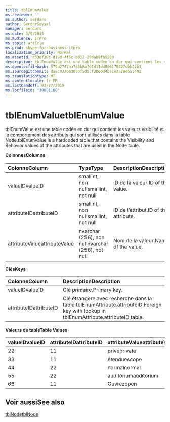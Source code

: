 ```yaml
---
title: tblEnumValue
ms.reviewer: ''
ms.author: serdars
author: SerdarSoysal
manager: serdars
ms.date: 3/9/2015
ms.audience: ITPro
ms.topic: article
ms.prod: skype-for-business-itpro
localization_priority: Normal
ms.assetid: a33df20c-d19d-4f5c-b012-29dab8fb9200
description: tblEnumValue est une table codée en dur qui contient les valeurs visibilité et le comportement des attributs qui sont utilisés dans la table Node.
ms.openlocfilehash: 579b2747ea753b8a701d11dd806178427cbb27b3
ms.sourcegitcommit: da8c037bb30abf5d5cf3b60d4b71e3a10e553402
ms.translationtype: MT
ms.contentlocale: fr-FR
ms.lasthandoff: 03/27/2019
ms.locfileid: "30881168"
---
```

# <a name="tblenumvalue"></a><span data-ttu-id="07555-103">tblEnumValue</span><span class="sxs-lookup"><span data-stu-id="07555-103">tblEnumValue</span></span>
 
<span data-ttu-id="07555-104">tblEnumValue est une table codée en dur qui contient les valeurs visibilité et le comportement des attributs qui sont utilisés dans la table Node.</span><span class="sxs-lookup"><span data-stu-id="07555-104">tblEnumValue is a hardcoded table that contains the Visibility and Behavior values of the attributes that are used in the Node table.</span></span>
  
<span data-ttu-id="07555-105">**Colonnes**</span><span class="sxs-lookup"><span data-stu-id="07555-105">**Columns**</span></span>

|<span data-ttu-id="07555-106">**Colonne**</span><span class="sxs-lookup"><span data-stu-id="07555-106">**Column**</span></span>|<span data-ttu-id="07555-107">**Type**</span><span class="sxs-lookup"><span data-stu-id="07555-107">**Type**</span></span>|<span data-ttu-id="07555-108">**Description**</span><span class="sxs-lookup"><span data-stu-id="07555-108">**Description**</span></span>|
|:-----|:-----|:-----|
|<span data-ttu-id="07555-109">valueID</span><span class="sxs-lookup"><span data-stu-id="07555-109">valueID</span></span>  <br/> |<span data-ttu-id="07555-110">smallint, non null</span><span class="sxs-lookup"><span data-stu-id="07555-110">smallint, not null</span></span>  <br/> |<span data-ttu-id="07555-111">ID de la valeur.</span><span class="sxs-lookup"><span data-stu-id="07555-111">ID of the value.</span></span>  <br/> |
|<span data-ttu-id="07555-112">attributeID</span><span class="sxs-lookup"><span data-stu-id="07555-112">attributeID</span></span>  <br/> |<span data-ttu-id="07555-113">smallint, non null</span><span class="sxs-lookup"><span data-stu-id="07555-113">smallint, not null</span></span>  <br/> |<span data-ttu-id="07555-114">ID de l’attribut.</span><span class="sxs-lookup"><span data-stu-id="07555-114">ID of the attribute.</span></span>  <br/> |
|<span data-ttu-id="07555-115">attributeValue</span><span class="sxs-lookup"><span data-stu-id="07555-115">attributeValue</span></span>  <br/> |<span data-ttu-id="07555-116">nvarchar (256), non null</span><span class="sxs-lookup"><span data-stu-id="07555-116">nvarchar (256), not null</span></span>  <br/> |<span data-ttu-id="07555-117">Nom de la valeur.</span><span class="sxs-lookup"><span data-stu-id="07555-117">Name of the value.</span></span>  <br/> |
   
<span data-ttu-id="07555-118">**Clés**</span><span class="sxs-lookup"><span data-stu-id="07555-118">**Keys**</span></span>

|<span data-ttu-id="07555-119">**Colonne**</span><span class="sxs-lookup"><span data-stu-id="07555-119">**Column**</span></span>|<span data-ttu-id="07555-120">**Description**</span><span class="sxs-lookup"><span data-stu-id="07555-120">**Description**</span></span>|
|:-----|:-----|
|<span data-ttu-id="07555-121">valueID</span><span class="sxs-lookup"><span data-stu-id="07555-121">valueID</span></span>  <br/> |<span data-ttu-id="07555-122">Clé primaire.</span><span class="sxs-lookup"><span data-stu-id="07555-122">Primary key.</span></span>  <br/> |
|<span data-ttu-id="07555-123">attributeID</span><span class="sxs-lookup"><span data-stu-id="07555-123">attributeID</span></span>  <br/> |<span data-ttu-id="07555-124">Clé étrangère avec recherche dans la table tblEnumAttribute.attributeID.</span><span class="sxs-lookup"><span data-stu-id="07555-124">Foreign key with lookup in tblEnumAttribute.attributeID table.</span></span>  <br/> |
   
<span data-ttu-id="07555-125">**Valeurs de table**</span><span class="sxs-lookup"><span data-stu-id="07555-125">**Table Values**</span></span>

|<span data-ttu-id="07555-126">**valueID**</span><span class="sxs-lookup"><span data-stu-id="07555-126">**valueID**</span></span>|<span data-ttu-id="07555-127">**attributeID**</span><span class="sxs-lookup"><span data-stu-id="07555-127">**attributeID**</span></span>|<span data-ttu-id="07555-128">**attributeValue**</span><span class="sxs-lookup"><span data-stu-id="07555-128">**attributeValue**</span></span>|
|:-----|:-----|:-----|
|<span data-ttu-id="07555-129">2</span><span class="sxs-lookup"><span data-stu-id="07555-129">2</span></span>  <br/> |<span data-ttu-id="07555-130">1</span><span class="sxs-lookup"><span data-stu-id="07555-130">1</span></span>  <br/> |<span data-ttu-id="07555-131">privé</span><span class="sxs-lookup"><span data-stu-id="07555-131">private</span></span>  <br/> |
|<span data-ttu-id="07555-132">3</span><span class="sxs-lookup"><span data-stu-id="07555-132">3</span></span>  <br/> |<span data-ttu-id="07555-133">1</span><span class="sxs-lookup"><span data-stu-id="07555-133">1</span></span>  <br/> |<span data-ttu-id="07555-134">étendue</span><span class="sxs-lookup"><span data-stu-id="07555-134">scope</span></span>  <br/> |
|<span data-ttu-id="07555-135">4</span><span class="sxs-lookup"><span data-stu-id="07555-135">4</span></span>  <br/> |<span data-ttu-id="07555-136">2</span><span class="sxs-lookup"><span data-stu-id="07555-136">2</span></span>  <br/> |<span data-ttu-id="07555-137">normal</span><span class="sxs-lookup"><span data-stu-id="07555-137">normal</span></span>  <br/> |
|<span data-ttu-id="07555-138">5</span><span class="sxs-lookup"><span data-stu-id="07555-138">5</span></span>  <br/> |<span data-ttu-id="07555-139">2</span><span class="sxs-lookup"><span data-stu-id="07555-139">2</span></span>  <br/> |<span data-ttu-id="07555-140">auditorium</span><span class="sxs-lookup"><span data-stu-id="07555-140">auditorium</span></span>  <br/> |
|<span data-ttu-id="07555-141">6</span><span class="sxs-lookup"><span data-stu-id="07555-141">6</span></span>  <br/> |<span data-ttu-id="07555-142">1</span><span class="sxs-lookup"><span data-stu-id="07555-142">1</span></span>  <br/> |<span data-ttu-id="07555-143">Ouvrez</span><span class="sxs-lookup"><span data-stu-id="07555-143">open</span></span>  <br/> |
   
## <a name="see-also"></a><span data-ttu-id="07555-144">Voir aussi</span><span class="sxs-lookup"><span data-stu-id="07555-144">See also</span></span>

[<span data-ttu-id="07555-145">tblNode</span><span class="sxs-lookup"><span data-stu-id="07555-145">tblNode</span></span>](tblnode.md)
